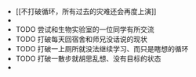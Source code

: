 - [[不打破循环，所有过去的灾难还会再度上演]]
-
- TODO 尝试和生物实验室的一位同学有所交流
- TODO 打破每天回宿舍和师兄没话说的现状
- TODO 打破一上厕所就没法继续学习、而只是瞎想的循环
- TODO 打破一散步就胡思乱想、没有目标的状态
-